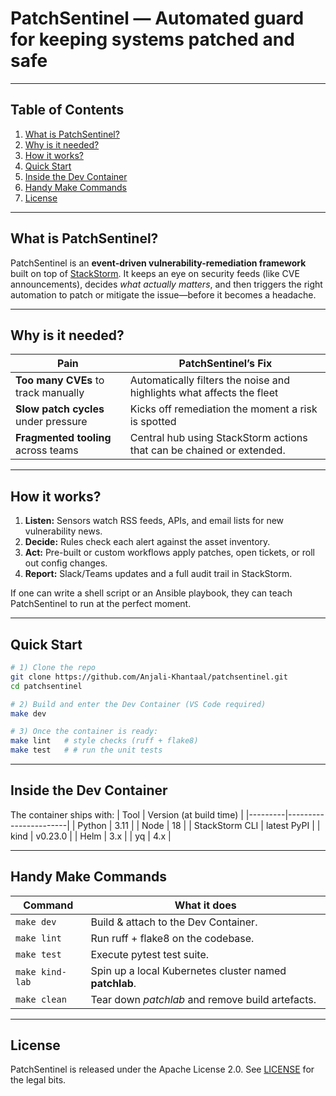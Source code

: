 # PatchSentinel — Automated guard for keeping systems patched and safe

---

## Table of Contents
1. [What is PatchSentinel?](#what-is-patchsentinel)
2. [Why is it needed?](#why-is-it-needed)
3. [How it works?](#how-it-works)
4. [Quick Start](#quick-start)
5. [Inside the Dev Container](#inside-the-dev-container)
6. [Handy Make Commands](#handy-make-commands)
7. [License](#license)

---

## What is PatchSentinel?
PatchSentinel is an **event-driven vulnerability-remediation framework** built on top of [StackStorm](https://stackstorm.com).
It keeps an eye on security feeds (like CVE announcements), decides *what actually matters*, and then triggers the right automation to patch or mitigate the issue—before it becomes a headache.

---

## Why is it needed?

| Pain | PatchSentinel’s Fix |
|---------|-----------------------|
| **Too many CVEs** to track manually | Automatically filters the noise and highlights what affects the fleet |
| **Slow patch cycles** under pressure | Kicks off remediation the moment a risk is spotted |
| **Fragmented tooling** across teams | Central hub using StackStorm actions that can be chained or extended. |

---

## How it works?

1. **Listen:** Sensors watch RSS feeds, APIs, and email lists for new vulnerability news.  
2. **Decide:** Rules check each alert against the asset inventory.  
3. **Act:** Pre-built or custom workflows apply patches, open tickets, or roll out config changes.  
4. **Report:** Slack/Teams updates and a full audit trail in StackStorm.

If one can write a shell script or an Ansible playbook, they can teach PatchSentinel to run at the perfect moment.

---

## Quick Start

```bash
# 1) Clone the repo
git clone https://github.com/Anjali-Khantaal/patchsentinel.git
cd patchsentinel

# 2) Build and enter the Dev Container (VS Code required)
make dev

# 3) Once the container is ready:
make lint   # style checks (ruff + flake8)
make test   # # run the unit tests
```
---

## Inside the Dev Container
The container ships with:
| Tool | Version (at build time) |
|---------|-----------------------|
| Python | 3.11 |
| Node | 18 |
| StackStorm CLI | latest PyPI |
| kind | v0.23.0 |
| Helm | 3.x |
| yq | 4.x |

---

## Handy Make Commands

| Command         | What it does                                           |
| --------------- | ------------------------------------------------------ |
| `make dev`      | Build & attach to the Dev Container.                   |
| `make lint`     | Run ruff + flake8 on the codebase.                     |
| `make test`     | Execute pytest test suite.                             |
| `make kind-lab` | Spin up a local Kubernetes cluster named **patchlab**. |
| `make clean`    | Tear down *patchlab* and remove build artefacts.       |

---

## License
PatchSentinel is released under the Apache License 2.0.
See [LICENSE](LICENSE) for the legal bits.


